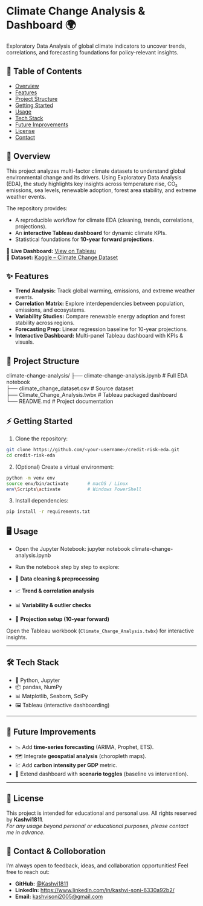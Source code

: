 # Climate Change Analysis & Dashboard 🌍
Exploratory Data Analysis of global climate indicators to uncover trends, correlations, and forecasting foundations for policy-relevant insights.

## 📑 Table of Contents
- [Overview](#-overview)
- [Features](#-features)
- [Project Structure](#-project-structure)
- [Getting Started](#-getting-started)
- [Usage](#-usage)
- [Tech Stack](#-tech-stack)
- [Future Improvements](#-future-improvements)
- [License](#-license)
- [Contact](#-contact)

## 🔎 Overview
This project analyzes multi-factor climate datasets to understand global environmental change and its drivers. Using Exploratory Data Analysis (EDA), the study highlights key insights across temperature rise, CO₂ emissions, sea levels, renewable adoption, forest area stability, and extreme weather events.

The repository provides:
- A reproducible workflow for climate EDA (cleaning, trends, correlations, projections).
- An **interactive Tableau dashboard** for dynamic climate KPIs.
- Statistical foundations for **10-year forward projections**.

🔗 **Live Dashboard:** [View on Tableau](https://prod-in-a.online.tableau.com/t/climate_change_analysis_dashboard/views/Climate_Change_Analysis/Dashboard1)  
📂 **Dataset:** [Kaggle – Climate Change Dataset](https://www.kaggle.com/datasets/bhadramohit/climate-change-dataset)

## ✨ Features

- **Trend Analysis:** Track global warming, emissions, and extreme weather events.
- **Correlation Matrix:** Explore interdependencies between population, emissions, and ecosystems.
- **Variability Studies:** Compare renewable energy adoption and forest stability across regions.
- **Forecasting Prep:** Linear regression baseline for 10-year projections.
- **Interactive Dashboard:** Multi-panel Tableau dashboard with KPIs & visuals.

## 📂 Project Structure
climate-change-analysis/
├── climate-change-analysis.ipynb   # Full EDA notebook  
├── climate_change_dataset.csv      # Source dataset  
├── Climate_Change_Analysis.twbx    # Tableau packaged dashboard  
└── README.md                       # Project documentation  

## ⚡ Getting Started
1. Clone the repository:
```bash
git clone https://github.com/<your-username>/credit-risk-eda.git
cd credit-risk-eda
````

2. (Optional) Create a virtual environment:

```bash
python -m venv env
source env/bin/activate       # macOS / Linux
env\Scripts\activate          # Windows PowerShell
```

3. Install dependencies:

```bash
pip install -r requirements.txt
```
## 🖥️ Usage

- Open the Jupyter Notebook:
jupyter notebook climate-change-analysis.ipynb


- Run the notebook step by step to explore:
- 🧹 **Data cleaning & preprocessing**  
- 📈 **Trend & correlation analysis**  
- 📊 **Variability & outlier checks**  
- 🔮 **Projection setup (10-year forward)**  

Open the Tableau workbook (`Climate_Change_Analysis.twbx`) for interactive insights.

---

## 🛠 Tech Stack

- 🐍 Python, Jupyter  
- 📦 pandas, NumPy  
- 📊 Matplotlib, Seaborn, SciPy  
- 🖼 Tableau (interactive dashboarding)  

---

## 🚀 Future Improvements

- 📉 Add **time-series forecasting** (ARIMA, Prophet, ETS).  
- 🗺️ Integrate **geospatial analysis** (choropleth maps).  
- 💹 Add **carbon intensity per GDP** metric.  
- 🔄 Extend dashboard with **scenario toggles** (baseline vs intervention).  

---

## 📜 License

This project is intended for educational and personal use. All rights reserved by **Kashvi1811**.  
*For any usage beyond personal or educational purposes, please contact me in advance.*

## 🤝 Contact & Colloboration

I’m always open to feedback, ideas, and collaboration opportunities! Feel free to reach out:

- **GitHub:** [@Kashvi1811](https://github.com/Kashvi1811)
- **LinkedIn:** https://www.linkedin.com/in/kashvi-soni-6330a92b2/
- **Email:** kashvisoni2005@gmail.com

